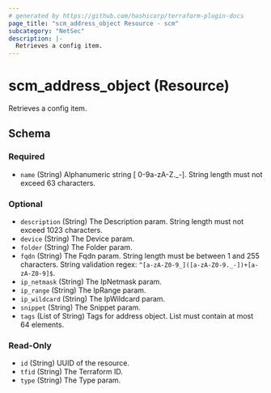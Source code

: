 ```yaml
---
# generated by https://github.com/hashicorp/terraform-plugin-docs
page_title: "scm_address_object Resource - scm"
subcategory: "NetSec"
description: |-
  Retrieves a config item.
---
```


# scm_address_object (Resource)

Retrieves a config item.



<!-- schema generated by tfplugindocs -->
## Schema

### Required

- `name` (String) Alphanumeric string [ 0-9a-zA-Z._-]. String length must not exceed 63 characters.

### Optional

- `description` (String) The Description param. String length must not exceed 1023 characters.
- `device` (String) The Device param.
- `folder` (String) The Folder param.
- `fqdn` (String) The Fqdn param. String length must be between 1 and 255 characters. String validation regex: `^[a-zA-Z0-9_]([a-zA-Z0-9._-])+[a-zA-Z0-9]$`.
- `ip_netmask` (String) The IpNetmask param.
- `ip_range` (String) The IpRange param.
- `ip_wildcard` (String) The IpWildcard param.
- `snippet` (String) The Snippet param.
- `tags` (List of String) Tags for address object. List must contain at most 64 elements.

### Read-Only

- `id` (String) UUID of the resource.
- `tfid` (String) The Terraform ID.
- `type` (String) The Type param.
